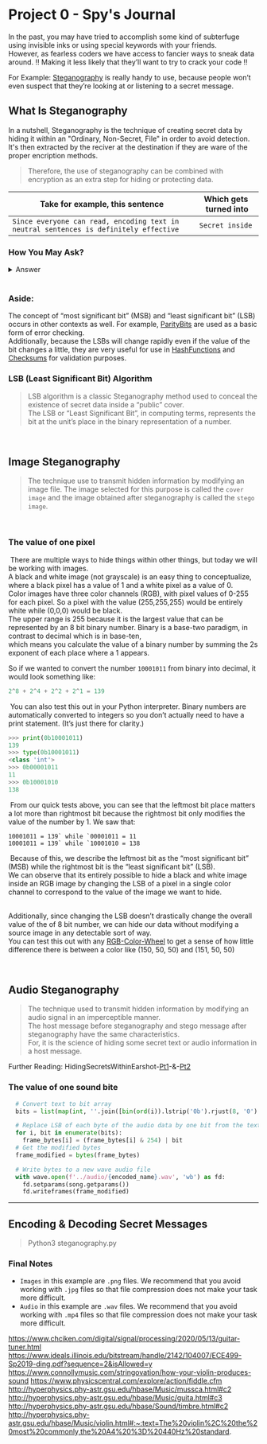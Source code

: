 # Project 0 - Spy's Journal

In the past, you may have tried to accomplish some kind of subterfuge using invisible inks or using special keywords with your friends. \
However, as fearless coders we have access to fancier ways to sneak data around. !! Making it less likely that they’ll want to try to crack your code !!

For Example: [Steganography] is really handy to use, because people won’t even suspect that they’re looking at or listening to a secret message.

## What Is Steganography

In a nutshell, Steganography is the technique of creating secret data by hiding it within an "Ordinary, Non-Secret, File" in order to avoid detection. \
It's then extracted by the reciver at the destination if they are ware of the proper encription methods.

> Therefore, the use of steganography can be combined with encryption as an extra step for hiding or protecting data.

| Take for example, this sentence                                                           | Which gets ​turned into |
| ----------------------------------------------------------------------------------------- | ----------------------- |
| ```Since everyone can read, encoding text in neutral sentences is definitely effective``` | ```Secret inside```     |

### How You May Ask?

<details>
    <summary>Answer</summary>
    <br>
    Take the first letter of every word.
</details>

<br>

### **Aside**:

The concept of “most significant bit” (MSB) and “least significant bit” (LSB) occurs in other contexts as well. For example, [ParityBits] are used as a basic form of error checking. \
Additionally, because the LSBs will change rapidly even if the value of the bit changes a little, they are very useful for use in [HashFunctions] and [Checksums] for validation purposes.

### LSB (Least Significant Bit) Algorithm

> LSB algorithm is a classic Steganography method used to conceal the existence of secret data inside a “public” cover. \
> The LSB or “Least Significant Bit”, in computing terms, represents the bit at the unit’s place in the binary representation of a number.

<br>

## Image Steganography

> The technique use to transmit hidden information by modifying an image file.
> The image selected for this purpose is called the `cover image` and the image obtained after steganography is called the `stego image`.

<!-- In this toolbox exercise you will delve a bit deeper into the specifics of how images are created in addition to learning more about bits and binary math. \
This exercise was modified from [Interactive-Python], though this version encodes an image into another image instead of ASCII text. -->
​
### The value of one pixel
​
There are multiple ways to hide things within other things, but today we will be working with images. \
A black and white image (not grayscale) is an easy thing to conceptualize, where a black pixel has a value of 1 and a white pixel as a value of 0. \
​Color images have three color channels (RGB), with pixel values of 0-255 for each pixel. So a pixel with the value (255,255,255) would be entirely white while (0,0,0) would be black. \
The upper range is 255 because it is the largest value that can be represented by an 8 bit binary number. Binary is a base-two paradigm, in contrast to decimal which is in base-ten, \
which means you calculate the value of a binary number by summing the 2s exponent of each place where a 1 appears.
​

So if we wanted to convert the number `10001011` from binary into decimal, it would look something like:
​
```python
2^8 + 2^4 + 2^2 + 2^1 = 139
```
​
You can also test this out in your Python interpreter. Binary numbers are automatically converted to integers so you don’t actually need to have a print statement. (It’s just there for clarity.)
​
```python
>>> print(0b10001011)
139
>>> type(0b10001011)
<class 'int'>
>>> 0b00001011
11
>>> 0b10001010
138
```
​
From our quick tests above, you can see that the leftmost bit place matters a lot more than rightmost bit because the rightmost bit only modifies the value of the number by 1. We saw that:
​
```
10001011 = 139` while `00001011 = 11
10001011 = 139` while `10001010 = 138
```
​
Because of this, we describe the leftmost bit as the “most significant bit” (MSB) while the rightmost bit is the “least significant bit” (LSB). \
We can observe that its entirely possible to hide a black and white image inside an RGB image by changing the LSB of a pixel in a single color channel to correspond to the value of the image we want to hide. \
​

Additionally, since changing the LSB doesn’t drastically change the overall value of the of 8 bit number, we can hide our data without modifying a source image in any detectable sort of way. \
You can test this out with any [RGB-Color-Wheel] to get a sense of how little difference there is between a color like (150, 50, 50) and (151, 50, 50)
​
<!--
## Decoding the sample image
​
Provided in this toolbox is a picture of a cute dog. However, this dog is hiding a very secret message… can you decode it? This image is also included in the toolbox under `images/encoded_sample.png`.
​
![img](https://sd18spring.github.io/images/toolboxes/image-steganography/encoded_sample.png)
​
**Provided below is the starter code is a function called `decode_image`. The secret image was hidden in the LSB of the pixels in the red channel of the image. That is, the value of the LSB of each red pixel is 1 if the hidden image was 1 at that location, and 0 if the hidden image was also 0. Your task is to iterate though each pixel in the encoded image and set the `decode_image` pixel to be (0, 0, 0) or (255, 255, 255) depending on the value of that LSB.**
​
**You may want to look at the Python [Bin] function as you convert between integer and binary**. Remember that bin will convert an integer to a *binary string*. Also, remember that you have to isolate the `red_channel` from the original RGB image. You can do this using the `.split()` method that PIL provides.
​
```python
from PIL import Image
​
def decode_image(file_location):
    encoded_image = Image.open(file_location)
    red_channel = encoded_image.split()[0]
​
    x_size = encoded_image.size[0]
    y_size = encoded_image.size[1]
​
    decoded_image = Image.new("RGB", encoded_image.size)
    pixels = decoded_image.load()
​
    #TODO: Fill in decoding functionality
​
    decoded_image.save("images/decoded_image.png")
```

## Encoding a secret message
​
Now that we can decode secret messages, it’s only natural that we want to encode some too! Provided in the starter code are a pair of functions called `write_text()` and `encode_image()`. `write_text()` will take a string and convert it to a black and white image of the string. You may use it as a helper function in completing your implementation of `encode_image()`.

-->

<br>

## Audio Steganography

> The technique used to transmit hidden information by modifying an audio signal in an imperceptible manner. \
> The host message before steganography and stego message after steganography have the same characteristics. \
> For, it is the science of hiding some secret text or audio information in a host message.

Further Reading: HidingSecretsWithinEarshot-[Pt1]-&-[Pt2]
### The value of one sound bite

```python
  # Convert text to bit array
  bits = list(map(int, ''.join([bin(ord(i)).lstrip('0b').rjust(8, '0') for i in text])))

  # Replace LSB of each byte of the audio data by one bit from the text bit array
  for i, bit in enumerate(bits):
    frame_bytes[i] = (frame_bytes[i] & 254) | bit
  # Get the modified bytes
  frame_modified = bytes(frame_bytes)

  # Write bytes to a new wave audio file
  with wave.open(f'../audio/{encoded_name}.wav', 'wb') as fd:
    fd.setparams(song.getparams())
    fd.writeframes(frame_modified)
```

---
## Encoding & Decoding Secret Messages

> Python3 steganography.py
​


### Final Notes

- `Images` in this example are `.png` files. We recommend that you avoid working with `.jpg` files so that file compression does not make your task more difficult.
- `Audio` in this example are `.wav` files. We recommend that you avoid working with `.mp4` files so that file compression does not make your task more difficult.

<!-- Resources -->
[Steganography]: https://en.wikipedia.org/wiki/Steganography

[HashFunctions]: https://en.wikipedia.org/wiki/Hash_function
[ParityBits]: https://en.wikipedia.org/wiki/Parity_bit
[Checksums]: https://en.wikipedia.org/wiki/Checksum

<!-- [Interactive-Python]: http://interactivepython.org/runestone/static/everyday/2013/03/1_steganography.html -->
[RGB-Color-Wheel]: http://www.colorspire.com/rgb-color-wheel

[ADUIO-STEGANOGRAPHY]: https://gist.github.com/sumit-code/c3d5f27fdeda44dd0922e14263ede4c4

<!-- HidingSecretsWithinEarshot -->
[Pt1]:https://medium.com/@sumit.arora/audio-steganography-the-art-of-hiding-secrets-within-earshot-part-1-of-2-6a3bbd706e15
[Pt2]:https://sumit-arora.medium.com/audio-steganography-the-art-of-hiding-secrets-within-earshot-part-2-of-2-c76b1be719b3

<!-- [Bin](https://docs.python.org/3/library/functions.html#bin)  -->

<!-- [Pseudonymization] -->
[Pseudonymization]: https://en.wikipedia.org/wiki/Pseudonymization#:~:text=Pseudonymization%20is%20a%20data%20management,more%20artificial%20identifiers%2C%20or%20pseudonyms.

https://www.chciken.com/digital/signal/processing/2020/05/13/guitar-tuner.html
https://www.ideals.illinois.edu/bitstream/handle/2142/104007/ECE499-Sp2019-ding.pdf?sequence=2&isAllowed=y
https://www.connollymusic.com/stringovation/how-your-violin-produces-sound
https://www.physicscentral.com/explore/action/fiddle.cfm
http://hyperphysics.phy-astr.gsu.edu/hbase/Music/mussca.html#c2
http://hyperphysics.phy-astr.gsu.edu/hbase/Music/guita.html#c3
http://hyperphysics.phy-astr.gsu.edu/hbase/Sound/timbre.html#c2
http://hyperphysics.phy-astr.gsu.edu/hbase/Music/violin.html#:~:text=The%20violin%2C%20the%20most%20commonly,the%20A4%20%3D%20440Hz%20standard.

<!-- Great -->
[](https://faroit.com/)
[](https://nsfwjs.com/)
[](https://www.audacityteam.org/download/)

<!-- Supplemental -->
[](https://github.com/infinitered/nsfwjs)
[](https://github.com/gantman/nsfw_model)

<!-- Other Inspiration -->
[](https://github.com/sukumo28/vscode-audio-preview)
[](https://devpost.com/software/deep-fandom)

<!-- Open CV -->
[](https://opencv.org/)
[](https://docs.opencv.org/4.x/dd/d9e/classcv_1_1VideoWriter.html)
[](https://docs.opencv.org/4.x/d8/dfe/classcv_1_1VideoCapture.html)


<!-- Less Likely -->
[](https://github.com/sigsep/open-unmix-pytorch)
<!-- This repository contains the PyTorch (1.8+) implementation of Open-Unmix, a deep neural network reference implementation for music source separation, applicable for researchers, audio engineers and artists.  -->
[](https://github.com/faroit/countnet)
[](https://github.com/RocketScienceAbteilung/git-grid)
[](https://github.com/RocketScienceAbteilung/git-wig)
[](https://github.com/faroit/magiclock)
